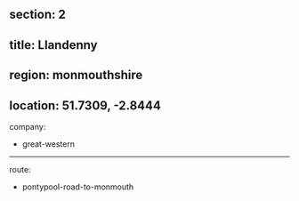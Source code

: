 section: 2
----
title: Llandenny
----
region: monmouthshire
----
location: 51.7309, -2.8444
----
company:
- great-western
----
route:
- pontypool-road-to-monmouth
